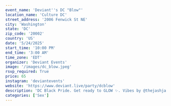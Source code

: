 ```yaml
---
event_name: 'Deviant''s DC "Blow"'
location_name: 'Culture DC'
street_address: '2006 Fenwick St NE'
city: 'Washington'
state: 'DC'
zip_code: '20002'
country: 'US'
date: '5/24/2025'
start_time: '10:00 PM'
end_time: '3:00 AM'
time_zone: 'EDT'
organizer: 'Deviant Events'
image: '/images/dc_blow.jpeg'
rsvp_required: True
price: 65
instagram: 'deviantevents'
website: 'https://www.deviant.live/party/dcblow'
description: 'DC Black Pride. Get ready to GLOW ✨. Vibes by @thejashjay & @jsport_'
categories: ['Sex']
---
```

